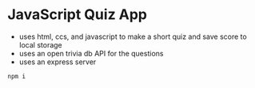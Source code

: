 # JavaScript Quiz App
- uses html, ccs, and javascript to make a short quiz and save score to local storage
- uses an open trivia db API for the questions
- uses an express server

```
npm i
```
